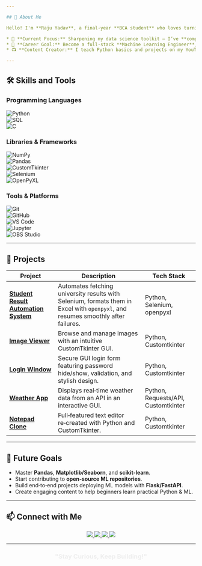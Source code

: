 ```yaml
---

## 🌌 About Me

Hello! I'm **Raju Yadav**, a final‑year **BCA student** who loves turning ideas into code that solves real‑world problems.

* 🔭 **Current Focus:** Sharpening my data science toolkit — I’ve **completed NumPy** and I’m now diving deep into **Pandas**.
* 🎯 **Career Goal:** Become a full‑stack **Machine Learning Engineer**, building smart applications that automate boring tasks and deliver insights.
* 📺 **Content Creator:** I teach Python basics and projects on my YouTube channel **"Coding with Dost"**.

---
```


## 🛠 Skills and Tools

### Programming Languages  
![Python](https://img.shields.io/badge/Python-3776AB?style=for-the-badge&logo=python&logoColor=white)  
![SQL](https://img.shields.io/badge/SQL-336791?style=for-the-badge&logo=mysql&logoColor=white)  
![C](https://img.shields.io/badge/C-A8B9CC?style=for-the-badge&logo=c&logoColor=white)

### Libraries & Frameworks  
![NumPy](https://img.shields.io/badge/NumPy-013243?style=for-the-badge&logo=numpy&logoColor=white)  
![Pandas](https://img.shields.io/badge/Pandas-150458?style=for-the-badge&logo=pandas&logoColor=white)  
![CustomTkinter](https://img.shields.io/badge/CustomTkinter-00ADB5?style=for-the-badge&logo=python&logoColor=white)  
![Selenium](https://img.shields.io/badge/Selenium-43B02A?style=for-the-badge&logo=selenium&logoColor=white)  
![OpenPyXL](https://img.shields.io/badge/OpenPyXL-28546E?style=for-the-badge&logo=excel&logoColor=white)

### Tools & Platforms  
![Git](https://img.shields.io/badge/Git-F05032?style=for-the-badge&logo=git&logoColor=white)  
![GitHub](https://img.shields.io/badge/GitHub-181717?style=for-the-badge&logo=github&logoColor=white)  
![VS Code](https://img.shields.io/badge/VSCode-007ACC?style=for-the-badge&logo=visual-studio-code&logoColor=white)  
![Jupyter](https://img.shields.io/badge/Jupyter-F37626?style=for-the-badge&logo=jupyter&logoColor=white)  
![OBS Studio](https://img.shields.io/badge/OBS_Studio-302E31?style=for-the-badge&logo=obsstudio&logoColor=white)

---
## 🚀 Projects

| Project                                                                                           | Description                                                                                                                      | Tech Stack                          |
| ------------------------------------------------------------------------------------------------- | -------------------------------------------------------------------------------------------------------------------------------- | ----------------------------------- |
| **[Student Result Automation System](https://github.com/your-profile/student-result-automation)** | Automates fetching university results with Selenium, formats them in Excel with `openpyxl`, and resumes smoothly after failures. | Python, Selenium, openpyxl          |
| **[Image Viewer](https://github.com/raju-07/Image-Viewer)**                                  | Browse and manage images with an intuitive CustomTkinter GUI.                                                                    | Python, Customtkinter               |
| **[Login Window](https://github.com/raju-07/Login-Window)**                                  | Secure GUI login form featuring password hide/show, validation, and stylish design.                                              | Python, Customtkinter               |
| **[Weather App](https://github.com/raju-07/Weather-Data-App)**                               | Displays real‑time weather data from an API in an interactive GUI.                                                               | Python, Requests/API, Customtkinter |
| **[Notepad Clone](https://github.com/raju-07/Notepad-Clone)**                                | Full‑featured text editor re‑created with Python and CustomTkinter.                                                              | Python, Customtkinter               |
---

## 🎯 Future Goals

* Master **Pandas**, **Matplotlib/Seaborn**, and **scikit‑learn**.
* Start contributing to **open‑source ML repositories**.
* Build end‑to‑end projects deploying ML models with **Flask/FastAPI**.
* Create engaging content to help beginners learn practical Python & ML.

---

## 📫 Connect with Me

<p align="center">
  <a href="https://www.linkedin.com/in/raju-yadav-28624a28a" target="_blank">
    <img src="https://img.shields.io/badge/-LinkedIn-0A66C2?style=for-the-badge&logo=linkedin&logoColor=white" />
  </a>
  <a href="mailto:rajuyadav782760@gmail.com">
    <img src="https://img.shields.io/badge/-Gmail-D14836?style=for-the-badge&logo=gmail&logoColor=white" />
  </a>
  <a href="https://github.com/raju-07 target="_blank">
    <img src="https://img.shields.io/badge/-GitHub-181717?style=for-the-badge&logo=github&logoColor=white" />
  </a>
  <a href="https://www.youtube.com/@CodingWithDost" target="_blank">
    <img src="https://img.shields.io/badge/-YouTube-FF0000?style=for-the-badge&logo=youtube&logoColor=white" />
  </a>
</p>

---

<div align="center">
  <h3 style="color:#EEEEEE;">"Stay Curious, Keep Building!"</h3>
</div>

